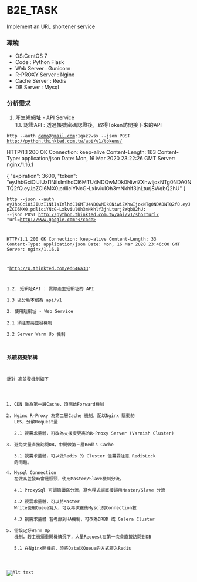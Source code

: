 # B2E_TASK
Implement an URL shortener service

### 環境
* OS:CentOS 7
* Code : Python Flask
* Web Server : Gunicorn 
* R-PROXY Server : Nginx
* Cache Server : Redis
* DB Server : Mysql
  
### 分析需求

1. 產生短網址 - API Service  
  1.1. 認證API :  透過帳號密碼認證後，取得Token訪問接下來的API  
  
  <code>http --auth demo@gmail.com:1qaz2wsx  --json POST http://python.thinkted.com.tw/api/v1/tokens/</code>

HTTP/1.1 200 OK
Connection: keep-alive
Content-Length: 163
Content-Type: application/json
Date: Mon, 16 Mar 2020 23:22:26 GMT
Server: nginx/1.16.1

{
    "expiration": 3600,
    "token": "eyJhbGciOiJIUzI1NiIsImlhdCI6MTU4NDQwMDk0NiwiZXhwIjoxNTg0NDA0NTQ2fQ.eyJpZCI6MX0.pdliciYNcG-LxkviulOh3mNkhlf3jnLturj8WqbQ2hU"
}

<code>http --json --auth eyJhbGciOiJIUzI1NiIsImlhdCI6MTU4NDQwMDk0NiwiZXhwIjoxNTg0NDA0NTQ2fQ.eyJpZCI6MX0.pdliciYNcG-LxkviulOh3mNkhlf3jnLturj8WqbQ2hU: --json POST  http://python.thinkted.com.tw/api/v1/shorturl/ "url=http://www.google.com"</code>	

HTTP/1.1 200 OK
Connection: keep-alive
Content-Length: 33
Content-Type: application/json
Date: Mon, 16 Mar 2020 23:46:00 GMT
Server: nginx/1.16.1

"http://p.thinkted.com/ed646a33"


1.2. 短網址API : 實際產生短網址的 API  
1.3 區分版本號為 api/v1   
2. 使用短網址 - Web Service  
		2.1 須注意高並發機制  
		2.2 Server Warm Up 機制 

### 系統初擬架構 

針對 高並發機制如下
1. CDN 做為第一層Cache，須開啟Forward機制  
2. Nginx R-Proxy 為第二層Cache 機制，配以Nginx 驅動的 LBS，分散Request量  
	2.1 視需求量體，可改為支援度更高的R-Proxy Server (Varnish Cluster) 
3. 避免大量直接訪問DB，中間做第三層Redis Cache   
  3.1 視需求量體，可以做Redis 的 Cluster 但需要注意 RedisLock 的問題。  
4. Mysql Connection 在做高並發時會是瓶頸，使用Master/Slave機制分流。  
	 4.1 ProxySql 可調節讀寫分流，避免程式端直接誤用Master/Slave 分流  
	4.2 視需求量體，可以將Master Write使用Queue寫入，可以再次緩衝Mysql的Connection數  
	4.3 視需求量體 若考慮到HA機制，可改為DRBD 或 Galera Cluster 
5. 需設定好Warm Up 機制，若主機須重開機情況下，大量Request在第一次會直接訪問到DB  
	5.1 在Nginx開機前，須將Data以Queue的方式餵入Redis  

![Alt text](https://lh3.googleusercontent.com/HuFpKFpFdjlsw_LGmk8dQGMIhF_RqJsHqgFYrhlMW_nJaYun_gyMEvLkyNOej2x-ieLvjylBR4gHbVHuDAA-FpdXrg51K8TT00aWaBTPo9fH1roKB_ggUOOy3Wg8BhaJHTe3soZJUjMIaUt5G7HiaqU3gmImuup8HwpH4YzMVFnPtMmlNfFuCItFvTJbh3Ldap0999I_jzx4c8VFL0R7OI4A_Ol9fZ5xqUKReQF9_Y41QXqE7DGP_G3SEej_QNEP4t643yshzr5cvxxbjDRXNMWuOhIqJ_rImdRkR-GcjiQxjHwabsxstMaQGH5VAUXwswghkt8Kxt0kSNUIl-uIHfjzkrnX_avX-5QYkrQtTcjQvqlu1_CDZNesIFDi3cVsYTbF8IeWLIXiK5n8liUFxMXbO2W7Bw2e4UYjGvkeE0oFK1Cp66pzPiiBLVk1-eUnSiqSemh7iOFnxBl8QKYtTgCPRhhw8viAlg2XHEgQN0x7qYS1dQsaDm0f_el2nAle-bBRFlCNWzf-sYq2xfQuvl63OzCJN2ckus-qJGB6Khk1cR6TYc2uAQZwUD_ckzFEnQdIXZ6boVcwqxDhidsC_50ut6hiXGATCDjQGdGbWGFBw7SkrSTWOJ_ah_vgBYQTawjmV3G0VQaDxDj-C_tKDrXFp0_XrkzO1RdJemfKyPSF--0LtZR6PUD4c1OWxQ=w1400-h442-no)

  

